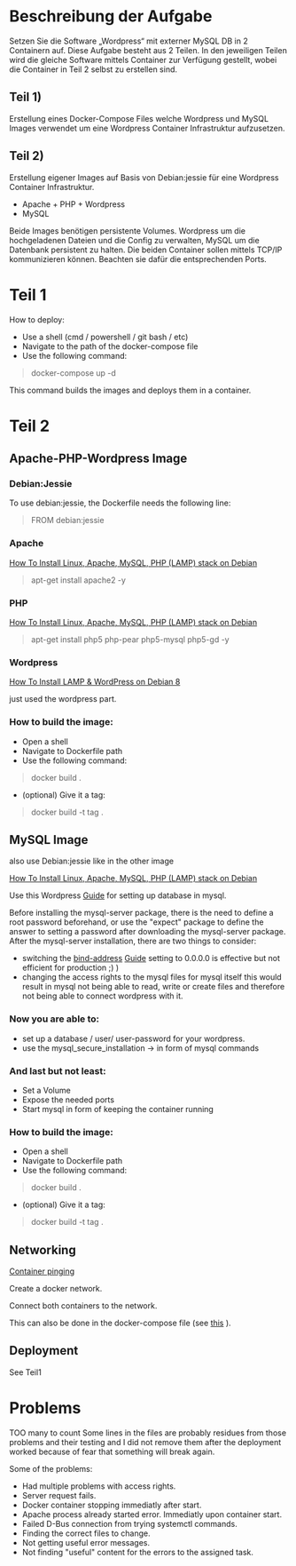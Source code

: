 # Beschreibung der Aufgabe
Setzen Sie die Software „Wordpress“ mit externer MySQL DB in 2 Containern auf. 
Diese Aufgabe besteht aus 2 Teilen. In den jeweiligen Teilen wird die gleiche Software mittels Container zur Verfügung gestellt, 
wobei die Container in Teil 2 selbst zu erstellen sind.

## Teil 1) 
Erstellung eines Docker-Compose Files welche Wordpress und MySQL Images verwendet um eine Wordpress Container Infrastruktur aufzusetzen.

## Teil 2)
Erstellung eigener Images auf Basis von Debian:jessie für eine Wordpress Container Infrastruktur. 

* Apache + PHP + Wordpress
* MySQL

Beide Images benötigen persistente Volumes. Wordpress um die hochgeladenen Dateien und die Config zu verwalten, 
MySQL um die Datenbank persistent zu halten.  Die beiden Container sollen mittels TCP/IP kommunizieren können. Beachten sie dafür die entsprechenden Ports.

# Teil 1
How to deploy:
* Use a shell (cmd / powershell / git bash / etc)
* Navigate to the path of the docker-compose file
* Use the following command:
> docker-compose up -d

This command builds the images and deploys them in a container.

# Teil 2
## Apache-PHP-Wordpress Image
### Debian:Jessie
To use debian:jessie, the Dockerfile needs the following line:
> FROM debian:jessie

### Apache
[How To Install Linux, Apache, MySQL, PHP (LAMP) stack on Debian](https://www.digitalocean.com/community/tutorials/how-to-install-linux-apache-mysql-php-lamp-stack-on-debian)

> apt-get install apache2 -y

### PHP
[How To Install Linux, Apache, MySQL, PHP (LAMP) stack on Debian](https://www.digitalocean.com/community/tutorials/how-to-install-linux-apache-mysql-php-lamp-stack-on-debian)

> apt-get install php5 php-pear php5-mysql php5-gd -y

### Wordpress
[How To Install LAMP & WordPress on Debian 8](https://www.youtube.com/watch?v=ZZzSxiFo8sM&ab_channel=LinuxLab)

just used the wordpress part.

### How to build the image:
* Open a shell
* Navigate to Dockerfile path
* Use the following command:
> docker build .
* (optional) Give it a tag:
> docker build -t tag .

## MySQL Image
also use Debian:jessie like in the other image

[How To Install Linux, Apache, MySQL, PHP (LAMP) stack on Debian](https://www.digitalocean.com/community/tutorials/how-to-install-linux-apache-mysql-php-lamp-stack-on-debian)

Use this Wordpress [Guide](https://www.youtube.com/watch?v=ZZzSxiFo8sM&ab_channel=LinuxLab) for setting up database in mysql.

Before installing the mysql-server package, there is the need to define a root password beforehand, or use the "expect" package to define the answer to setting a password after downloading the mysql-server package.
After the mysql-server installation, there are two things to consider:
* switching the [bind-address](https://stackoverflow.com/questions/39314086/what-does-it-mean-to-bind-a-socket-to-any-address-other-than-localhost/39314221)
[Guide](https://serverfault.com/questions/139323/how-to-bind-mysql-server-to-more-than-one-ip-address)
setting to 0.0.0.0 is effective but not efficient for production ;)  )
* changing the access rights to the mysql files for mysql itself
this would result in mysql not being able to read, write or create files and therefore not being able to connect wordpress with it.

### Now you are able to:
* set up a database / user/ user-password  for your wordpress.
* use the mysql_secure_installation -> in form of mysql commands

### And last but not least:
* Set a Volume
* Expose the needed ports
* Start mysql in form of keeping the container running

### How to build the image:
* Open a shell
* Navigate to Dockerfile path
* Use the following command:
> docker build .
* (optional) Give it a tag:
> docker build -t tag .

## Networking
[Container pinging](https://www.digitalocean.com/community/questions/how-to-ping-docker-container-from-another-container-by-name)

Create a docker network.

Connect both containers to the network.

This can also be done in the docker-compose file (see [this](https://docs.docker.com/compose/networking/) ).

## Deployment
See Teil1

# Problems
TOO many to count
Some lines in the files are probably residues from those problems and their testing and I did not remove them after the deployment worked because of fear that something will break again.

Some of the problems:
* Had multiple problems with access rights. 
* Server request fails. 
* Docker container stopping immediatly after start.
* Apache process already started error. Immediatly upon container start.
* Failed D-Bus connection from trying systemctl commands.
* Finding the correct files to change.
* Not getting useful error messages.
* Not finding "useful" content for the errors to the assigned task.
